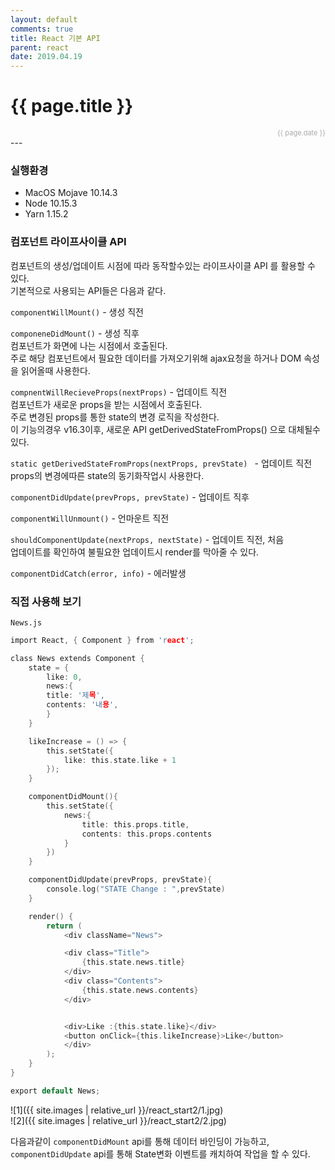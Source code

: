 ```yaml
---
layout: default
comments: true
title: React 기본 API
parent: react
date: 2019.04.19
---
```


<h1>{{ page.title }}</h1>  
<div style="text-align:right; font-size:11px; color:#aaa">{{ page.date }} </div>
---

### 실행환경
- MacOS Mojave 10.14.3
- Node 10.15.3
- Yarn 1.15.2

### 컴포넌트 라이프사이클 API
컴포넌트의 생성/업데이트 시점에 따라 동작할수있는 라이프사이클 API 를 활용할 수 있다.  
기본적으로 사용되는 API들은 다음과 같다.  

`componentWillMount()` - 생성 직전  

`componeneDidMount()` - 생성 직후  
컴포넌트가 화면에 나는 시점에서 호출된다.   
주로 해당 컴포넌트에서 필요한 데이터를 가져오기위해 ajax요청을 하거나 DOM 속성을 읽어올때 사용한다.

`compnentWillRecieveProps(nextProps)` - 업데이트 직전  
컴포넌트가 새로운 props을 받는 시점에서 호출된다.    
주로 변경된 props를 통한 state의 변경 로직을 작성한다.    
이 기능의경우 v16.3이후, 새로운 API  getDerivedStateFromProps()  으로 대체될수있다.

`static getDerivedStateFromProps(nextProps, prevState) ` - 업데이트 직전    
props의 변경에따른 state의 동기화작업시 사용한다.

`componentDidUpdate(prevProps, prevState)` - 업데이트 직후  

`componentWillUnmount()` - 언마운트 직전   

`shouldComponentUpdate(nextProps, nextState)` - 업데이트 직전, 처음  
업데이트를 확인하여 불필요한 업데이트시 render를 막아줄 수 있다.   

`componentDidCatch(error, info)` - 에러발생

### 직접 사용해 보기
`News.js`  
```c
import React, { Component } from 'react';

class News extends Component {
    state = {
        like: 0,
        news:{
        title: '제목',
        contents: '내용',
        }
    }

    likeIncrease = () => {
        this.setState({
            like: this.state.like + 1
        });
    }

    componentDidMount(){
        this.setState({
            news:{
                title: this.props.title,
                contents: this.props.contents
            }
        })
    }

    componentDidUpdate(prevProps, prevState){
        console.log("STATE Change : ",prevState)
    }

    render() {
        return (
            <div className="News">

            <div class="Title">
                {this.state.news.title}
            </div>
            <div class="Contents">
                {this.state.news.contents}
            </div>


            <div>Like :{this.state.like}</div>
            <button onClick={this.likeIncrease}>Like</button>
            </div>
        );
    }
}

export default News;

```

![1]({{ site.images | relative_url }}/react_start2/1.jpg)  
![2]({{ site.images | relative_url }}/react_start2/2.jpg)  

다음과같이 `componentDidMount` api를 통해 데이터 바인딩이 가능하고,  `componentDidUpdate` api를 통해 State변화 이벤트를 캐치하여 작업을 할 수 있다.
